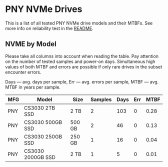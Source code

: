 PNY NVMe Drives
===============

This is a list of all tested PNY NVMe drive models and their MTBFs. See more
info on reliability test in the [README](https://github.com/linuxhw/SMART).

NVME by Model
------------

Please take all columns into account when reading the table. Pay attention on the
number of tested samples and power-on days. Simultaneous high values of both MTBF
and errors are possible if only rare drives in the subset encounter errors.

Days   — avg. days per sample,
Err    — avg. errors per sample,
MTBF   — avg. MTBF in years per sample.

| MFG       | Model              | Size   | Samples | Days  | Err   | MTBF   |
|-----------|--------------------|--------|---------|-------|-------|--------|
| PNY       | CS3030 2TB SSD     | 2 TB   | 2       | 103   | 0     | 0.28   |
| PNY       | CS3030 500GB SSD   | 500 GB | 2       | 46    | 0     | 0.13   |
| PNY       | CS3030 250GB SSD   | 250 GB | 1       | 16    | 0     | 0.04   |
| PNY       | CS3030 2000GB SSD  | 2 TB   | 1       | 5     | 0     | 0.01   |
